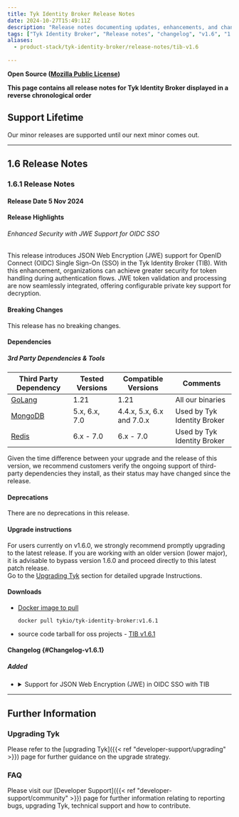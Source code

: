 ```yaml
---
title: Tyk Identity Broker Release Notes
date: 2024-10-27T15:49:11Z
description: "Release notes documenting updates, enhancements, and changes for Tyk Identity Broker versions within the 1.6.x series."
tags: ["Tyk Identity Broker", "Release notes", "changelog", "v1.6", "1.6.1"]
aliases:
  - product-stack/tyk-identity-broker/release-notes/tib-v1.6
  
---
```

****Open Source** ([Mozilla Public License](https://github.com/TykTechnologies/tyk/blob/master/LICENSE.md))**

**This page contains all release notes for Tyk Identity Broker displayed in a reverse chronological order**

## Support Lifetime
Our minor releases are supported until our next minor comes out. 

---

<!-- ## 1.7 Release Notes

### 1.7.0 Release Notes

#### Release Date 17 March 2025

#### Release Highlights

This release introduces enhancements to TIB, improving group-based permission mapping, adding support for proxy settings from environment variables, and allowing dynamic state values in the OAuth2 flow. 

For a comprehensive list of changes, please refer to the detailed [changelog]({{< ref "#Changelog-v1.7.0" >}}) below.

#### Breaking Changes
This release has no breaking changes.

#### Dependencies

##### 3rd Party Dependencies & Tools

| Third Party Dependency                                     | Tested Versions        | Compatible Versions    | Comments | 
| ---------------------------------------------------------- | ---------------------- | ---------------------- | -------- | 
| [GoLang](https://go.dev/dl/)                               | 1.21       | 1.21       | All our binaries |
| [MongoDB](https://www.mongodb.com/try/download/community)  | 5.x, 6.x, 7.0 | 4.4.x, 5.x, 6.x and 7.0.x | Used by Tyk Identity Broker |
| [Redis](https://redis.io/download/)         | 6.x - 7.0        | 6.x - 7.0            | Used by Tyk Identity Broker |

Given the time difference between your upgrade and the release of this version, we recommend customers verify the ongoing support of third-party dependencies they install, as their status may have changed since the release.

#### Deprecations
There are no deprecations in this release.

#### Upgrade instructions
For users currently on v1.6.0, we strongly recommend promptly upgrading to the latest release. If you are working with an older version (lower major), it is advisable to bypass version 1.6.0 and proceed directly to this latest patch release.
<br/>
Go to the [Upgrading Tyk](#upgrading-tyk) section for detailed upgrade Instructions.

#### Downloads
- [Docker image to pull](https://hub.docker.com/r/tykio/tyk-identity-broker/tags?name=1.7.0)
  ```
  docker pull tykio/tyk-identity-broker:v1.7.0
  ```
- source code tarball for oss projects - [TIB v1.7.0](https://github.com/TykTechnologies/tyk-identity-broker/releases/tag/v1.7.0)

#### Changelog {#Changelog-v1.7.0}

##### Added
<ul>
<li>
<details>
<summary>Load Proxy Settings from Environment Variables</summary>

TIB now respects `HTTP_PROXY`, `HTTPS_PROXY`, and `NO_PROXY` environment variables when making outbound connections. This change ensures compatibility with air-gapped Kubernetes environments where external services can only be accessed via an HTTP proxy.

</details>
</li>

<li>
<details>
<summary>Dynamic State Query Support in OAuth2 Flow</summary>

The OAuth2 "state" field can now be dynamically set via the URL or form-encoded body. This improvement allows integration with external APIs that require custom state values, ensuring compliance with various regulatory and enterprise authentication requirements.
</details>
</li>

<li>
<details>
<summary>Improved Multi-Group Permission Mapping for Identity Providers</summary>

Previously, TIB assigned a user to the last matched group when multiple groups were mapped, regardless of the identity provider (SAML, LDAP, OAuth, OIDC, etc.). The new functionality introduces support for multi-group mapping, allowing permissions to be merged. This update is backward compatible and ensures that multi-group rights (combined permissions) are only applied if the user does not have a `groupId` assigned via the Dashboard.
</details>
</li>
</ul>

##### Security Fixes
<ul>
<li>
<details>
<summary>Fixed the following CVE</summary>

- [GHSA-v778-237x](https://github.com/advisories/GHSA-v778-237x-gjrc)
</details>
</li>
</ul>

---
 -->
## 1.6 Release Notes

### 1.6.1 Release Notes

#### Release Date 5 Nov 2024

#### Release Highlights
<!-- Required. Use similar ToV to previous release notes. For example for a patch release:
This release primarily focuses on bug fixes.
For a comprehensive list of changes, please refer to the detailed [changelog]({{< ref "#Changelog-vX.Y.0">}}) below.
-->
###### Enhanced Security with JWE Support for OIDC SSO
This release introduces JSON Web Encryption (JWE) support for OpenID Connect (OIDC) Single Sign-On (SSO) in the Tyk Identity Broker (TIB). With this enhancement, organizations can achieve greater security for token handling during authentication flows. JWE token validation and processing are now seamlessly integrated, offering configurable private key support for decryption.


#### Breaking Changes
<!-- Required. Use the following statement if there are no breaking changes, or explain if there are -->
This release has no breaking changes.

<!-- The following "Changed error log messages" section is Optional!
Instructions: We should mention ALL changes in our application log messages in the changelog section. In case we made such changes, this section should also be added, to make sure the users don't miss this notice among other changelog lines. -->
<!-- ##### Changed error log messages
Important for users who monitor Tyk components using the application logs (i.e. Tyk Gateway log, Tyk Dashboard log, etc.).
We try to avoid making changes to our log messages, especially at error and critical levels. However, sometimes it's necessary. Please find the list of changes made to the application log in this release: -->

<!-- The following "|Planned Breaking Changes" section is optional!
Announce future scheduled breaking changes, e.g. Go version updates, DB driver updates, etc. -->
<!-- ##### Planned Breaking Changes -->

#### Dependencies
<!-- Required. Use this section to announce the following types of dependencies compatible with the release:

Version compatibility with other components in the Tyk stack. This takes the form of a compatibility matrix and is only required for Gateway and Portal.

3rd party dependencies and tools -->
      
##### 3rd Party Dependencies & Tools
<!-- Required. Third-party dependencies encompass tools (GoLang, Helm etc.), databases (PostgreSQL, MongoDB etc.) and external software libraries. This section should be a table that presents the third-party dependencies and tools compatible with the release. Compatible is used in the sense of those versions tested with the releases. Such information assists customers considering upgrading to a specific release.

Additionally, a disclaimer statement was added below the table, for customers to check that the third-party dependency they decide to install remains in support.

An example is given below for illustrative purposes only. Tested Versions and Compatible Versions information will require discussion with relevant squads and QA. -->

| Third Party Dependency                                     | Tested Versions        | Compatible Versions    | Comments | 
| ---------------------------------------------------------- | ---------------------- | ---------------------- | -------- | 
| [GoLang](https://go.dev/dl/)                               | 1.21       | 1.21       | All our binaries |
| [MongoDB](https://www.mongodb.com/try/download/community)  | 5.x, 6.x, 7.0 | 4.4.x, 5.x, 6.x and 7.0.x | Used by Tyk Identity Broker |
| [Redis](https://redis.io/download/)         | 6.x - 7.0        | 6.x - 7.0            | Used by Tyk Identity Broker |

Given the time difference between your upgrade and the release of this version, we recommend customers verify the ongoing support of third-party dependencies they install, as their status may have changed since the release.

#### Deprecations
<!-- Required. Use the following statement if there are no deprecations, or explain if there are -->
There are no deprecations in this release.

<!-- Optional section!
Used to share and notify users about our plan to deprecate features, configs etc. 
Once you put an item in this section, we must keep this item listed in all the following releases till the deprecation happens. -->
<!-- ###### Future deprecations
-->

#### Upgrade instructions
<!-- Required. For patches release (Z>0) use this: -->
For users currently on v1.6.0, we strongly recommend promptly upgrading to the latest release. If you are working with an older version (lower major), it is advisable to bypass version 1.6.0 and proceed directly to this latest patch release.
<br/>
Go to the [Upgrading Tyk](#upgrading-tyk) section for detailed upgrade Instructions.


#### Downloads
- [Docker image to pull](https://hub.docker.com/r/tykio/tyk-identity-broker/tags?name=1.6.1)
  ```
  docker pull tykio/tyk-identity-broker:v1.6.1
  ```
- source code tarball for oss projects - [TIB v1.6.1](https://github.com/TykTechnologies/tyk-identity-broker/releases/tag/v1.6.1)

#### Changelog {#Changelog-v1.6.1}
<!-- Required. The change log should include the following ordered set of sections below that briefly summarise the features, updates and fixed issues of the release.

Here it is important to explain the benefit of each changelog item. As mentioned by James in a previous Slack message (https://tyktech.slack.com/archives/C044R3ZTN6L/p1686812207060839?thread_ts=1686762128.651249&cid=C044R3ZTN6L):
"...it is important to document the customer impact for the work delivered, so we can share it with prospects/install base. For example:
"New Chart delivers x and y benefit to a and b customer use cases. The business impact for them will be this and that" -->

##### Added
<!-- This section should be a bullet point list of new features. Explain:

- The purpose of the new feature
- How does the new feature benefit users?
- Link to documentation of the new feature
- For OSS - Link to the corresponding issue if possible on GitHub to allow the users to see further info.

Each change log item should be expandable. The first line summarises the changelog entry. It should be then possible to expand this to reveal further details about the changelog item. This is achieved using HTML as shown in the example below. -->
<ul>
<li>
<details>
<summary>Support for JSON Web Encryption (JWE) in OIDC SSO with TIB</summary>

This release adds support for JSON Web Encryption (JWE) in OIDC Single Sign-On (SSO) with TIB, providing enhanced security for token handling in authentication flows. This feature enables processing and validation of JWE tokens, with configuration options for setting the private key required for decryption.

For more details, refer to the [OIDC SSO with JWE]({{<ref "api-management/external-service-integration#social-profile-fields">}}) documentation.
</details>
</li>

</ul>

---

<!--
Repeat the release notes section above for every patch here
-->


<!-- The footer of the release notes page. It contains a further information section with details of how to upgrade Tyk,
links to API documentation and FAQs. You can copy it from the previous release. -->

## Further Information

### Upgrading Tyk
Please refer to the [upgrading Tyk]({{< ref "developer-support/upgrading" >}}) page for further guidance on the upgrade strategy.

### FAQ
Please visit our [Developer Support]({{< ref "developer-support/community" >}}) page for further information relating to reporting bugs, upgrading Tyk, technical support and how to contribute.
